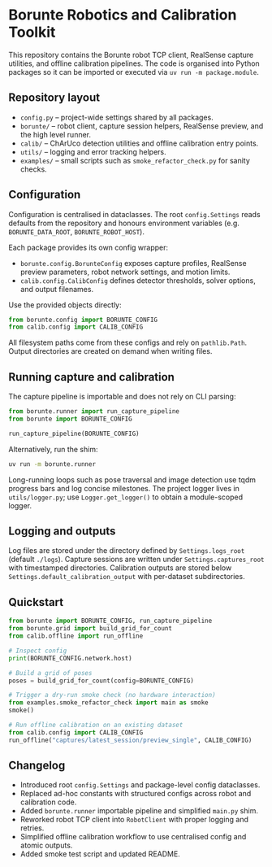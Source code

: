 # Borunte Robotics and Calibration Toolkit

This repository contains the Borunte robot TCP client, RealSense capture utilities, and offline calibration pipelines. The code is organised into Python packages so it can be imported or executed via `uv run -m package.module`.

## Repository layout

- `config.py` – project-wide settings shared by all packages.
- `borunte/` – robot client, capture session helpers, RealSense preview, and the high level runner.
- `calib/` – ChArUco detection utilities and offline calibration entry points.
- `utils/` – logging and error tracking helpers.
- `examples/` – small scripts such as `smoke_refactor_check.py` for sanity checks.

## Configuration

Configuration is centralised in dataclasses. The root `config.Settings` reads defaults from the repository and honours environment variables (e.g. `BORUNTE_DATA_ROOT`, `BORUNTE_ROBOT_HOST`).

Each package provides its own config wrapper:

- `borunte.config.BorunteConfig` exposes capture profiles, RealSense preview parameters, robot network settings, and motion limits.
- `calib.config.CalibConfig` defines detector thresholds, solver options, and output filenames.

Use the provided objects directly:

```python
from borunte.config import BORUNTE_CONFIG
from calib.config import CALIB_CONFIG
```

All filesystem paths come from these configs and rely on `pathlib.Path`. Output directories are created on demand when writing files.

## Running capture and calibration

The capture pipeline is importable and does not rely on CLI parsing:

```python
from borunte.runner import run_capture_pipeline
from borunte import BORUNTE_CONFIG

run_capture_pipeline(BORUNTE_CONFIG)
```

Alternatively, run the shim:

```bash
uv run -m borunte.runner
```

Long-running loops such as pose traversal and image detection use tqdm progress bars and log concise milestones. The project logger lives in `utils/logger.py`; use `Logger.get_logger()` to obtain a module-scoped logger.

## Logging and outputs

Log files are stored under the directory defined by `Settings.logs_root` (default `./logs`). Capture sessions are written under `Settings.captures_root` with timestamped directories. Calibration outputs are stored below `Settings.default_calibration_output` with per-dataset subdirectories.

## Quickstart

```python
from borunte import BORUNTE_CONFIG, run_capture_pipeline
from borunte.grid import build_grid_for_count
from calib.offline import run_offline

# Inspect config
print(BORUNTE_CONFIG.network.host)

# Build a grid of poses
poses = build_grid_for_count(config=BORUNTE_CONFIG)

# Trigger a dry-run smoke check (no hardware interaction)
from examples.smoke_refactor_check import main as smoke
smoke()

# Run offline calibration on an existing dataset
from calib.config import CALIB_CONFIG
run_offline("captures/latest_session/preview_single", CALIB_CONFIG)
```

## Changelog

- Introduced root `config.Settings` and package-level config dataclasses.
- Replaced ad-hoc constants with structured configs across robot and calibration code.
- Added `borunte.runner` importable pipeline and simplified `main.py` shim.
- Reworked robot TCP client into `RobotClient` with proper logging and retries.
- Simplified offline calibration workflow to use centralised config and atomic outputs.
- Added smoke test script and updated README.
